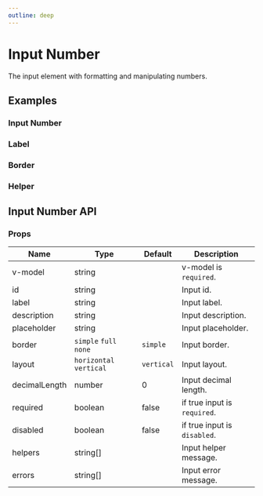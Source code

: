 ```yaml
---
outline: deep
---
```


<script setup lang="ts">
import InputNumberExample from './demo/input-number/input-number-example.vue'
import InputNumberLabel from './demo/input-number/input-number-label.vue'
import InputNumberBorder from './demo/input-number/input-number-border.vue'
import InputNumberHelper from './demo/input-number/input-number-helper.vue'
</script>

# Input Number

The input element with formatting and manipulating numbers.

## Examples

### Input Number

<!--@include: ./demo/input-number/input-number-example.md-->

### Label

<!--@include: ./demo/input-number/input-number-label.md-->

### Border

<!--@include: ./demo/input-number/input-number-border.md-->

### Helper

<!--@include: ./demo/input-number/input-number-helper.md-->

## Input Number API

### Props

| Name          | Type                    | Default    | Description                  |
| ------------- | ----------------------- | ---------- | ---------------------------- |
| v-model       | string                  |            | v-model is `required`.       |
| id            | string                  |            | Input id.                    |
| label         | string                  |            | Input label.                 |
| description   | string                  |            | Input description.           |
| placeholder   | string                  |            | Input placeholder.           |
| border        | `simple` `full` `none`  | `simple`   | Input border.                |
| layout        | `horizontal` `vertical` | `vertical` | Input layout.                |
| decimalLength | number                  | 0          | Input decimal length.        |
| required      | boolean                 | false      | if true input is `required`. |
| disabled      | boolean                 | false      | if true input is `disabled`. |
| helpers       | string[]                |            | Input helper message.        |
| errors        | string[]                |            | Input error message.         |
